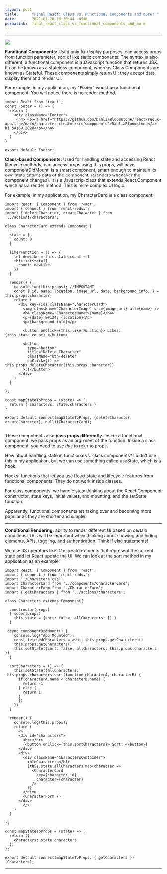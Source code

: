 ```yaml
---
layout: post
title:      "Final React: Class vs. Functional Components and more! "
date:       2021-01-20 19:30:44 -0500
permalink:  final_react_class_vs_functional_components_and_more
---
```


--------------------------------------------------------------------------------

![](https://media2.giphy.com/media/LmNwrBhejkK9EFP504/giphy.gif)


**Functional Components:** Used only for display purposes, can access props from function parameter, sort of like static components. The syntax is also different, a functional component is a Javascript function that returns JSX. It can be known as a stateless component, whereas Class Components are known as Stateful. These components simply return UI: they accept data, display them and render UI.

For example, in my application, my "Footer" would be a functional component: You will notice there is no render method.

```
import React from 'react';
const Footer = () => {
  return (
    <div className='Footer'>
     <h4> <p><a href="https://github.com/DahliaBloomstone/react-redux-app/tree/main/character-creator/src/components">DahliaBloomstone</a> hi &#169;2020</p></h4>
    </div>
  )
}

export default Footer;

```


**Class-based Components:** Used for handling state and accessing React lifecycle methods, can access props using this.props, will have componentDidMount, is a smart component, smart enough to maintain its own state (stores data of the component, rerenders whenever the component changes). It is a Javascript class that extends React.Component which has a render method. This is more complex UI logic.

For example, in my application, my CharacterCard is a class component: 

```
import React, { Component } from 'react';
import { connect } from 'react-redux';
import { deleteCharacter, createCharacter } from '../actions/characters';

class CharacterCard extends Component {

  state = {
    count: 0
  }

  likerFunction = () => {
    let newLike = this.state.count + 1
    this.setState({
      count: newLike
    })
  }

  render() {
    console.log(this.props); //IMPORTANT 
    const { id, name, location, image_url, date, background_info, } = this.props.character;
    return ( 
      <div key={id} className="CharacterCard">
        <img className="CharacterImage" src={image_url} alt={name} />
        <h4 className="CharacterName">{name}</h4>
        <p>{date} &#124; {location}</p>
        <p>{background_info}</p>

        <button onClick={this.likerFunction}> Likes: {this.state.count} </button>

        <button
          type="button"
          title="Delete Character"
          className="btn-delete"
          onClick={() => this.props.deleteCharacter(this.props.character)}
        >:(</button>
      </div>
    )
  }

};

const mapStateToProps = (state) => {
  return { characters: state.characters }
}

export default connect(mapStateToProps, {deleteCharacter, createCharacter}, null)(CharacterCard);


```


These components also **pass props differently**. Inside a functional component, we pass props as an argument of the function. Inside a class component, you need to use *this* to refer to props.

How about handling state in functional vs. class components? I didn't use this in my application, but we can use something called useState, which is a hook. 

Hooks: functions that let you use React state and lifecycle features from functional components. They do not work inside classes. 

For class components, we handle state thinking about the React.Component constructor, state keys, initial values, and mounting. and the setState function.

Apparently, functional components are taking over and becoming more popular as they are shorter and simpler. 

--------------------------------------------------------------------------------



****Conditional Rendering:**** ability to render different UI based on certain conditions. This will be important when thinking about showing and hiding elements, APIs, toggling, and authentication. Think if else statements!

We use JS operators like if to create elements that represent the current state and let React update the UI. We can look at the sort method in my application as an example:

```
import React, { Component } from 'react';
import { connect } from 'react-redux';
import './Characters.css';
import CharacterCard from '../components/CharacterCard';
import CharacterForm from './CharacterForm'; 
import { getCharacters } from '../actions/characters';

class Characters extends Component{

  constructor(props)
  { super(props)
    this.state = {sort: false, allCharacters: [] }
  }

 async componentDidMount() {
    console.log("App Mounted");
    const fetchedCharacters = await this.props.getCharacters()
    this.props.getCharacters()
    this.setState({sort: false, allCharacters: this.props.characters })
  }

  sortCharacters = () => {
    this.setState({allCharacters: this.props.characters.sort(function(characterA, characterB) {
      if(characterA.name < characterB.name) {
        return -1
      } else {
        return 1
      }
      })
    })
  }

  render() {
    console.log(this.props); 
    return (
      <>
      <div id="characters">
        <br></br>
        {<button onClick={this.sortCharacters}> Sort: </button>}
      </div>
      <div>
        <div className="CharactersContainer">
          <h1>Characters</h1>
          {this.state.allCharacters.map(character =>
            <CharacterCard
              key={character.id}
              character={character}
            />
          )}
        </div>
        <CharacterForm />
      </div>
        </>
    )
  }

};

const mapStateToProps = (state) => {
  return ({
    characters: state.characters
  })
};

export default connect(mapStateToProps, { getCharacters })(Characters);
```

--------------------------------------------------------------------------------


